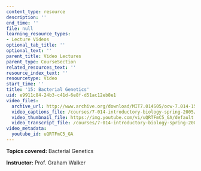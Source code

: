 ```yaml
---
content_type: resource
description: ''
end_time: ''
file: null
learning_resource_types:
- Lecture Videos
optional_tab_title: ''
optional_text: ''
parent_title: Video Lectures
parent_type: CourseSection
related_resources_text: ''
resource_index_text: ''
resourcetype: Video
start_time: ''
title: '15: Bacterial Genetics'
uid: e9911c84-24b3-c41d-6e8f-d51ac12eb8e1
video_files:
  archive_url: http://www.archive.org/download/MIT7.014S05/ocw-7.014-15-09mar05-220k.mp4
  video_captions_file: /courses/7-014-introductory-biology-spring-2005/01ab5aec133055ca834f77b562fad01a_uQRTFmC5_GA.vtt
  video_thumbnail_file: https://img.youtube.com/vi/uQRTFmC5_GA/default.jpg
  video_transcript_file: /courses/7-014-introductory-biology-spring-2005/f71162dd9404d9368f54166b95f797ea_uQRTFmC5_GA.pdf
video_metadata:
  youtube_id: uQRTFmC5_GA
---
```


**Topics covered:** Bacterial Genetics  
  
**Instructor:** Prof. Graham Walker



